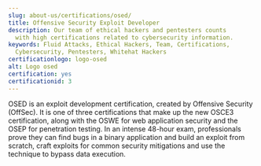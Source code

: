 ```yaml
---
slug: about-us/certifications/osed/
title: Offensive Security Exploit Developer
description: Our team of ethical hackers and pentesters counts
  with high certifications related to cybersecurity information.
keywords: Fluid Attacks, Ethical Hackers, Team, Certifications,
  Cybersecurity, Pentesters, Whitehat Hackers
certificationlogo: logo-osed
alt: Logo osed
certification: yes
certificationid: 3
---
```


OSED is an exploit development certification, created by Offensive
Security (OffSec). It is one of three certifications that make up the
new OSCE3 certification, along with the OSWE for web application
security and the OSEP for penetration testing. In an intense 48-hour
exam, professionals prove they can find bugs in a binary application and
build an exploit from scratch, craft exploits for common security
mitigations and use the technique to bypass data execution.
